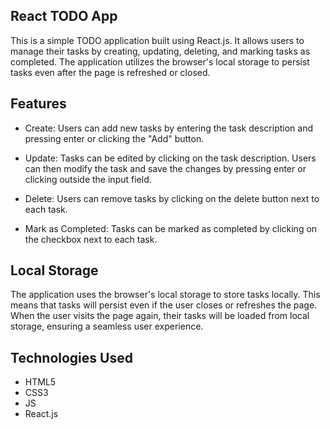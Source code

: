 ## React TODO App
This is a simple TODO application built using React.js. It allows users to manage their tasks by creating, updating, deleting, and marking tasks as completed. The application utilizes the browser's local storage to persist tasks even after the page is refreshed or closed.

## Features
* Create: Users can add new tasks by entering the task description and pressing enter or clicking the "Add" button.

* Update: Tasks can be edited by clicking on the task description. Users can then modify the task and save the changes by pressing enter or clicking outside the input field.

* Delete: Users can remove tasks by clicking on the delete button next to each task.

* Mark as Completed: Tasks can be marked as completed by clicking on the checkbox next to each task.

## Local Storage
The application uses the browser's local storage to store tasks locally. This means that tasks will persist even if the user closes or refreshes the page. When the user visits the page again, their tasks will be loaded from local storage, ensuring a seamless user experience.

## Technologies Used
* HTML5
* CSS3
* JS
* React.js
